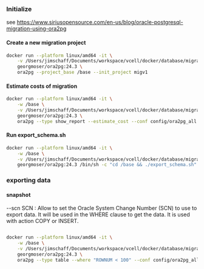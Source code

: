 ### Initialize
see https://www.siriusopensource.com/en-us/blog/oracle-postgresql-migration-using-ora2pg

#### Create a new migration project

```bash
docker run --platform linux/amd64 -it \
    -v /Users/jimschaff/Documents/workspace/vcell/docker/database/migration:/base \
    georgmoser/ora2pg:24.3 \
    ora2pg --project_base /base --init_project migv1
```

#### Estimate costs of migration

```bash
docker run --platform linux/amd64 -it \
    -w /base \
    -v /Users/jimschaff/Documents/workspace/vcell/docker/database/migration/migv1:/base \
    georgmoser/ora2pg:24.3 \
    ora2pg --type show_report --estimate_cost --conf config/ora2pg_all.conf --basedir data --dump_as_html > ora2pg.html
```

#### Run export_schema.sh

```bash
docker run --platform linux/amd64 -it \
    -w /base \
    -v /Users/jimschaff/Documents/workspace/vcell/docker/database/migration/migv1:/base \
    georgmoser/ora2pg:24.3 /bin/sh -c "cd /base && ./export_schema.sh" > export_schema.log
```

### exporting data
#### snapshot
--scn    SCN : Allow to set the Oracle System Change Number (SCN) to use to export data. It will be used in the WHERE clause to get the data. It is used with action COPY or INSERT.


```bash

docker run --platform linux/amd64 -it \
    -w /base \
    -v /Users/jimschaff/Documents/workspace/vcell/docker/database/migration/migv1:/base \
    georgmoser/ora2pg:24.3 \
    ora2pg --type table --where "ROWNUM < 100" --conf config/ora2pg_all.conf --basedir data --dump_as_html > ora2pg.html
```

